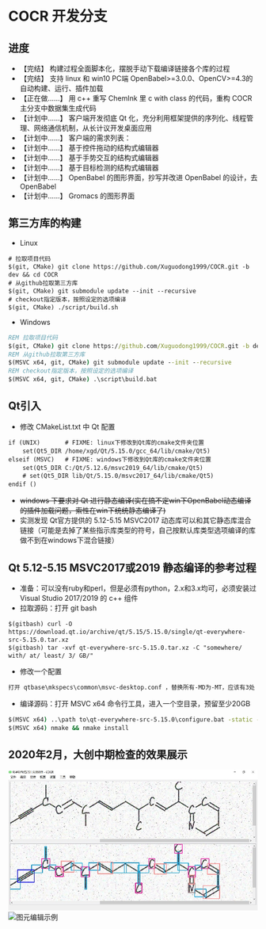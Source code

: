# COCR 开发分支

## 进度

* 【完结】 构建过程全面脚本化，摆脱手动下载编译链接各个库的过程
* 【完结】 支持 linux 和 win10 PC端 OpenBabel>=3.0.0、OpenCV>=4.3的自动构建、运行、插件加载
* 【正在做……】 用 c++ 重写 ChemInk 里 c with class 的代码，重构 COCR 主分支中数据集生成代码
* 【计划中……】 客户端开发彻底 Qt 化，充分利用框架提供的序列化、线程管理、网络通信机制，从长计议开发桌面应用
* 【计划中……】 客户端的需求列表：
* 【计划中……】 基于控件拖动的结构式编辑器
* 【计划中……】 基于手势交互的结构式编辑器
* 【计划中……】 基于目标检测的结构式编辑器
* 【计划中……】 OpenBabel 的图形界面，抄写并改进 OpenBabel 的设计，去 OpenBabel
* 【计划中……】 Gromacs 的图形界面

## 第三方库的构建

* Linux
```shell
# 拉取项目代码
$(git, CMake) git clone https://github.com/Xuguodong1999/COCR.git -b dev && cd COCR
# 从github拉取第三方库
$(git, CMake) git submodule update --init --recursive
# checkout指定版本，按照设定的选项编译
$(git, CMake) ./script/build.sh
```

* Windows
```bat
REM 拉取项目代码
$(git, CMake) git clone https://github.com/Xuguodong1999/COCR.git -b dev && cd COCR
REM 从github拉取第三方库
$(MSVC x64, git, CMake) git submodule update --init --recursive
REM checkout指定版本，按照设定的选项编译
$(MSVC x64, git, CMake) .\script\build.bat
```

## Qt引入

* 修改 CMakeList.txt 中 Qt 配置
```txt
if (UNIX)       # FIXME: linux下修改到Qt库的cmake文件夹位置
    set(Qt5_DIR /home/xgd/Qt/5.15.0/gcc_64/lib/cmake/Qt5)
elseif (MSVC)   # FIXME: windows下修改到Qt库的cmake文件夹位置
    set(Qt5_DIR C:/Qt/5.12.6/msvc2019_64/lib/cmake/Qt5)
    # set(Qt5_DIR lib/Qt/5.15.0/msvc2017_64/lib/cmake/Qt5)
endif ()
```

* ~~windows 下要求对 Qt 进行静态编译(实在搞不定win下OpenBabel动态编译的插件加载问题，索性在win下统统静态编译了)~~
* 实测发现 Qt官方提供的 5.12-5.15 MSVC2017 动态库可以和其它静态库混合链接（可能是去掉了某些指示库类型的符号，自己按默认库类型选项编译的库做不到在windows下混合链接）

## Qt 5.12-5.15 MSVC2017或2019 静态编译的参考过程
* 准备：可以没有ruby和perl，但是必须有python，2.x和3.x均可，必须安装过Visual Studio 2017/2019 的 c++ 组件
* 拉取源码：打开 git bash
```shell
$(gitbash) curl -O https://download.qt.io/archive/qt/5.15/5.15.0/single/qt-everywhere-src-5.15.0.tar.xz
$(gitbash) tar -xvf qt-everywhere-src-5.15.0.tar.xz -C "somewhere/ with/ at/ least/ 3/ GB/"
```

* 修改一个配置
```txt
打开 qtbase\mkspecs\common\msvc-desktop.conf ，替换所有-MD为-MT，应该有3处
```

* 编译源码：打开 MSVC x64 命令行工具，进入一个空目录，预留至少20GB
```bat
$(MSVC x64) ..\path to\qt-everywhere-src-5.15.0\configure.bat -static -prefix "path/ to/ install/ dir/ rem/ to/ change/ Qt5_DIR/ in/ CMakeLists.txt/" -confirm-license -opensource -debug-and-release -platform win32-msvc -nomake examples -nomake tests -mp
$(MSVC x64) nmake && nmake install
```

## 2020年2月，大创中期检查的效果展示

![目标检测示例](./res/testcase/screenshot-2020-0217.jpg)
![图元编辑示例](./res/testcase/screenshot-2020-0222.gif)